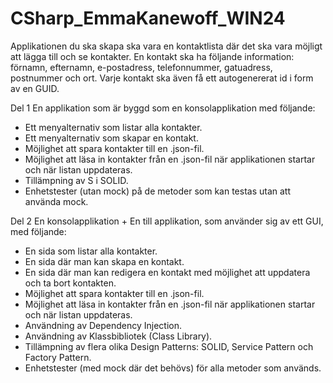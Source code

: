 # CSharp_EmmaKanewoff_WIN24

Applikationen du ska skapa ska vara en kontaktlista där det ska vara möjligt att lägga till och se kontakter. En kontakt ska ha följande information: förnamn, efternamn, e-postadress, telefonnummer, gatuadress, postnummer och ort. Varje kontakt ska även få ett autogenererat id i form av en GUID.

Del 1 
En applikation som är byggd som en konsolapplikation med följande:
- Ett menyalternativ som listar alla kontakter.
- Ett menyalternativ som skapar en kontakt.
- Möjlighet att spara kontakter till en .json-fil.
- Möjlighet att läsa in kontakter från en .json-fil när applikationen startar och när listan uppdateras.
- Tillämpning av S i SOLID.
- Enhetstester (utan mock) på de metoder som kan testas utan att använda mock.


Del 2 
En konsolapplikation + En till applikation, som använder sig av ett GUI, med följande:
- En sida som listar alla kontakter.
- En sida där man kan skapa en kontakt.
- En sida där man kan redigera en kontakt med möjlighet att uppdatera och ta bort kontakten.
- Möjlighet att spara kontakter till en .json-fil.
- Möjlighet att läsa in kontakter från en .json-fil när applikationen startar och när listan uppdateras.
- Användning av Dependency Injection.
- Användning av Klassbibliotek (Class Library).
- Tillämpning av flera olika Design Patterns: SOLID, Service Pattern och Factory Pattern.
- Enhetstester (med mock där det behövs) för alla metoder som används.
